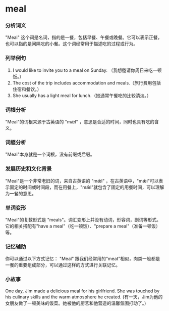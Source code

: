 # meal

### 分析词义

  

"Meal" 这个词是名词，指的是一餐，包括早餐、午餐或晚餐。它可以表示正餐，也可以指的是间隔吃的小餐。这个词经常用于描述吃的过程或行为。

  

### 列举例句

  

1.  I would like to invite you to a meal on Sunday. （我想邀请你周日来吃一顿饭。）
2.  The cost of the trip includes accommodation and meals.（旅行费用包括住宿和餐饮。）
3.  She usually has a light meal for lunch.（她通常午餐吃的比较清淡。）

  

### 词根分析

  

"Meal"的词根来源于古英语的 "mǣl" ，意思是合适的时间，同时也具有吃的含义。

  

### 词缀分析

  

"Meal"本身就是一个词根，没有前缀或后缀。

  

### 发展历史和文化背景

  

"Meal"是一个非常老旧的词，来自古英语的 "mǣl" ，在古英语中，"mǣl"可以表示固定的时间或时间段，而在用餐上，"mǣl"就包含了固定的用餐时间，可以理解为一餐的意思。

  

### 单词变形

  

"Meal"的复数形式是 "meals"。词汇变形上并没有动词，形容词，副词等形式。它的相关搭配有"have a meal"（吃一顿饭）、"prepare a meal"（准备一顿饭）等。

  

### 记忆辅助

  

你可以通过以下方式记忆： "Meal" 跟我们经常用的“meat”相似，肉类一般都是一餐的重要组成部分，可以通过这样的方式进行关联记忆。

  

### 小故事

  

One day, Jim made a delicious meal for his girlfriend. She was touched by his culinary skills and the warm atmosphere he created. (有一天，Jim为他的女朋友做了一顿美味的饭菜。她被他的厨艺和他营造的温馨氛围打动了。)
